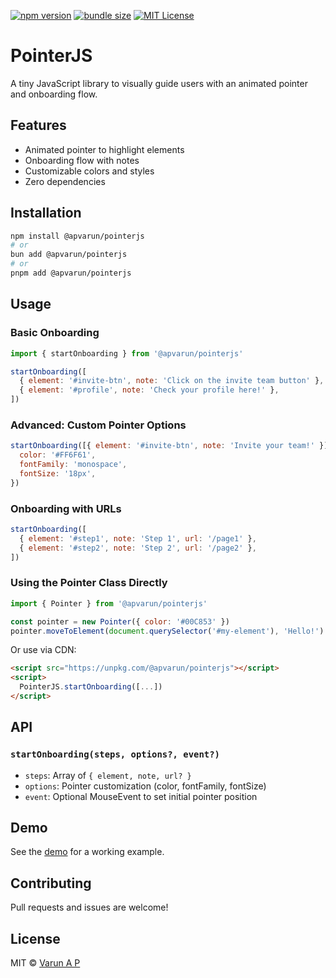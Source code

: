 [![npm version](https://img.shields.io/npm/v/@apvarun/pointerjs.svg)](https://www.npmjs.com/package/@apvarun/pointerjs)
[![bundle size](https://badgen.net/bundlephobia/minzip/@apvarun/pointerjs)](https://bundlephobia.com/package/@apvarun/pointerjs)
[![MIT License](https://img.shields.io/badge/license-MIT-blue.svg)](./LICENSE)

# PointerJS

A tiny JavaScript library to visually guide users with an animated pointer and onboarding flow.

## Features

- Animated pointer to highlight elements
- Onboarding flow with notes
- Customizable colors and styles
- Zero dependencies

## Installation

```bash
npm install @apvarun/pointerjs
# or
bun add @apvarun/pointerjs
# or
pnpm add @apvarun/pointerjs
```

## Usage

### Basic Onboarding

```js
import { startOnboarding } from '@apvarun/pointerjs'

startOnboarding([
  { element: '#invite-btn', note: 'Click on the invite team button' },
  { element: '#profile', note: 'Check your profile here!' },
])
```

### Advanced: Custom Pointer Options

```js
startOnboarding([{ element: '#invite-btn', note: 'Invite your team!' }], {
  color: '#FF6F61',
  fontFamily: 'monospace',
  fontSize: '18px',
})
```

### Onboarding with URLs

```js
startOnboarding([
  { element: '#step1', note: 'Step 1', url: '/page1' },
  { element: '#step2', note: 'Step 2', url: '/page2' },
])
```

### Using the Pointer Class Directly

```js
import { Pointer } from '@apvarun/pointerjs'

const pointer = new Pointer({ color: '#00C853' })
pointer.moveToElement(document.querySelector('#my-element'), 'Hello!')
```

Or use via CDN:

```html
<script src="https://unpkg.com/@apvarun/pointerjs"></script>
<script>
  PointerJS.startOnboarding([...])
</script>
```

## API

### `startOnboarding(steps, options?, event?)`

- `steps`: Array of `{ element, note, url? }`
- `options`: Pointer customization (color, fontFamily, fontSize)
- `event`: Optional MouseEvent to set initial pointer position

## Demo

See the [demo](./demo/index.html) for a working example.

## Contributing

Pull requests and issues are welcome!

## License

MIT © [Varun A P](https://github.com/apvarun)

